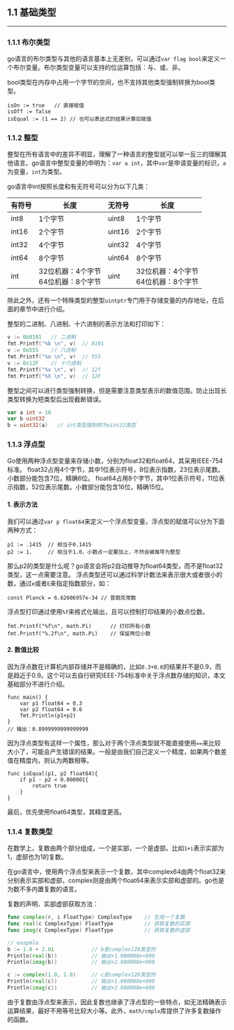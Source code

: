 ## 1.1 基础类型
---

### 1.1.1 布尔类型

go语言的布尔类型与其他的语言基本上无差别，可以通过`var flag bool`来定义一个布尔变量。布尔类型变量可以支持的位运算包括：与、或、非。

bool类型在内存中占用一个字节的空间，也不支持其他类型强制转换为bool类型。

```
isOn := true   // 直接赋值
isOff := false
isEqual := (1 == 2) // 也可以表达式的结果计算后赋值
```

### 1.1.2 整型

整型在所有语言中的差异不明显，理解了一种语言的整型就可以举一反三的理解其他语言。go语言中整型变量的申明为：`var a int`，其中`var`是申请变量的标识，`a`为变量，`int`为类型。

go语言中int按照长度和有无符号可以分为以下几类：

| 有符号 | 长度                                     | 无符号 | 长度                                     |
| ------ | ---------------------------------------- | ------ | ---------------------------------------- |
| int8   | 1个字节                                  | uint8  | 1个字节                                  |
| int16  | 2个字节                                  | uint16 | 2个字节                                  |
| int32  | 4个字节                                  | uint32 | 4个字节                                  |
| int64  | 8个字节                                  | uint64 | 8个字节                                  |
| int    | 32位机器：4个字节<br />64位机器：8个字节 | uint   | 32位机器：4个字节<br />64位机器：8个字节 |

除此之外，还有一个特殊类型的整型`uintptr`专门用于存储变量的内存地址，在后面的章节中进行介绍。

整型的二进制、八进制、十六进制的表示方法和打印如下：

```go
v := 0b0101   // 二进制
fmt.Printf("%b \n", v)  // 0101
v := 0o555    // 八进制
fmt.Printf("%o \n", v)  // 555
v := 0x12F    // 十六进制
fmt.Printf("%x \n", v)  // 12f
fmt.Printf("%X \n", v)  // 12F
```

整型之间可以进行类型强制转换，但是需要注意类型表示的数值范围，防止出现长类型转换为短类型后出现截断错误。

```go
var a int = 10
var b uint32
b = uint32(a)   // int类型强制转为uint32类型
```

### 1.1.3 浮点型

Go使用两种浮点型变量来存储小数，分别为float32和float64，其采用IEEE-754标准。
float32占用4个字节，其中1位表示符号，8位表示指数，23位表示尾数。小数部分能包含7位，精确6位。
float64占用8个字节，其中1位表示符号，11位表示指数，52位表示尾数。小数部分能包含16位，精确15位。
#### 1. 表示方法
我们可以通过`var p float64`来定义一个浮点型变量，浮点型的赋值可以分为下面两种方式：
```
p1 := .1415  // 相当于0.1415
p2 := 1.     // 相当于1.0，小数点一定要加上，不然会被推导为整型
```
那么p2的类型是什么呢？go语言会将p2自动推导为float64类型，而不是float32类型，这一点需要注意。
浮点类型还可以通过科学计数法来表示很大或者很小的数，通过`e`或者`E`来指定指数部分，如：
```
const Planck = 6.62606957e-34 // 普朗克常数
```
浮点型打印通过使用`%f`来格式化输出，且可以控制打印结果的小数点位数。
```
fmt.Printf("%f\n", math.Pi)      // 打印所有小数
fmt.Printf("%.2f\n", math.Pi)    // 保留两位小数
```
#### 2. 数值比较
因为浮点数在计算机内部存储并不是精确的，比如`0.3+0.6`的结果并不是0.9，而是趋近于0.9。这个可以去自行研究IEEE-754标准中关于浮点数存储的知识，本文基础部分不进行介绍。
```
func main() {
	var p1 float64 = 0.3
	var p2 float64 = 0.6
	fmt.Println(p1+p2)
}
// 输出：0.8999999999999999
```
因为浮点类型有这样一个属性，那么对于两个浮点类型就不能直接使用`==`来比较大小了，可能会产生错误的结果。一般是由我们自己定义一个精度，如果两个数差值在精度内，则认为两数相等。
```
func isEqual(p1, p2 float64){
	if p1 - p2 < 0.000001{
		return true
	}
}
```
最后，优先使用float64类型，其精度更高。

### 1.1.4 复数类型

在数学上，复数由两个部分组成，一个是实部，一个是虚部。比如`1+i`表示实部为1，虚部也为1的复数。

在go语言中，使用两个浮点型来表示一个复数，其中complex64由两个float32来分别表示实部和虚部，complex则是由两个float64来表示实部和虚部的。go也是为数不多内置复数的语言。

复数的声明、实部虚部获取方法：

```go
func complex(r, i FloatType) ComplexType    // 生成一个复数
func real(c ComplexType) FloatType          // 获取复数的实部
func imag(c ComplexType) FloatType          // 获取复数的虚部

// exapmle
b := 1.0 + 2.0i            // b是complex128类型的
Println(real(b))           // 输出+1.000000e+000
Println(imag(b))           // 输出+2.000000e+000

c := complex(1.0, 2.0)     // c是complex128类型的
Println(real(c))           // 输出+1.000000e+000
Println(imag(c))           // 输出+2.000000e+000
```

由于复数由浮点型来表示，因此复数也继承了浮点型的一些特点，如无法精确表示运算结果，最好不用等号比较大小等。此外，`math/cmplx`库提供了许多复数操作的函数。





